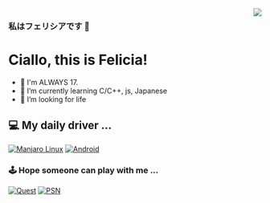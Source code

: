 <img align="right" src="https://github-readme-stats.vercel.app/api?username=wmyfelix&theme=dracula&count_private=true" />


### 私はフェリシアです 👋 

# Ciallo, this is Felicia!
- 🔞 I'm ALWAYS 17.
- 🌱 I’m currently learning C/C++, js, Japanese
- 🤔 I’m looking for life

<!--
**wmyfelix/wmyfelix** is a ✨ _special_ ✨ repository because its `README.md` (this file) appears on your GitHub profile.

Here are some ideas to get you started:

- 🔭 I’m currently working on ...
- 🌱 I’m currently learning ...
- 👯 I’m looking to collaborate on ...
- 🤔 I’m looking for help with ...
- 💬 Ask me about ...
- 📫 How to reach me: ...
- 😄 Pronouns: ...
- ⚡ Fun fact: ...
-->
## 💻 My daily driver ...

[![Manjaro Linux](https://img.shields.io/badge/Manjaro%20Linux-4F4F4F?style=flat-square&logo=manjaro)](https://manjaro.org/)
[![Android](https://img.shields.io/badge/Android-4F4F4F?style=flat-square&logo=android)](https://android.com/)


### 🕹️ Hope someone can play with me ...

[![Quest](https://img.shields.io/badge/Quest-4F4F4F?style=flat-square&logo=oculus)](https://oculus.com)
[![PSN](https://img.shields.io/badge/PSN-4F4F4F?style=flat-square&logo=playstation)](https://www.playstation.com)
